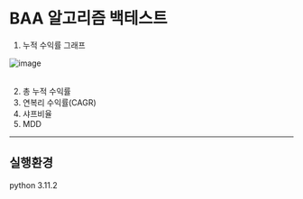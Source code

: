 # BAA 알고리즘 백테스트

1.  누적 수익률 그래프
   
![image](https://github.com/ChaesongYun/BackTesting/assets/139418987/cbfb528e-dcaa-4e55-94d2-08b42dd4d17a)
<br>
<br>

2.  총 누적 수익률
3.  연복리 수익률(CAGR)
5.  샤프비율
6.  MDD

---

## 실행환경
python 3.11.2

 

